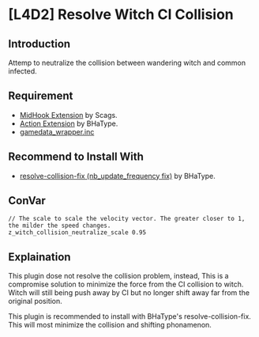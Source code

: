 # [L4D2] Resolve Witch CI Collision

## Introduction

Attemp to neutralize the collision between wandering witch and common infected.

## Requirement

- [MidHook Extension](https://github.com/Scags/SM-MidHooks) by Scags.
- [Action Extension](https://forums.alliedmods.net/showthread.php?t=336374) by BHaType.
- [gamedata_wrapper.inc](https://github.com/blueblur0730/modified-plugins/blob/main/include/gamedata_wrapper.inc)

## Recommend to Install With

- [resolve-collision-fix (nb_update_frequency fix)](https://forums.alliedmods.net/showthread.php?t=344019) by BHaType.

## ConVar

```
// The scale to scale the velocity vector. The greater closer to 1, the milder the speed changes.
z_witch_collision_neutralize_scale 0.95
```

## Explaination

This plugin dose not resolve the collision problem, instead, This is a compromise solution to minimize the force from the CI collision to witch. Witch will still being push away by CI but no longer shift away far from the original position.

This plugin is recommended to install with BHaType's resolve-collision-fix. This will most minimize the collision and shifting phonamenon.